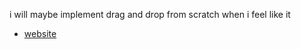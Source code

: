
i will maybe implement drag and drop from scratch when i feel like it
- [website](https://t-88.github.io/svelte-frontendmentor--todo-app-main/)
